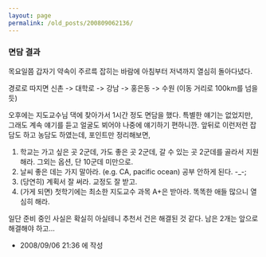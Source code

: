 ```yaml
---
layout: page
permalink: /old_posts/200809062136/
---
```


### 면담 결과

목요일쯤 갑자기 약속이 주르륵 잡히는 바람에 아침부터 저녁까지 열심히 돌아다녔다.

경로로 따지면 신촌 -> 대학로 -> 강남 -> 홍은동 -> 수원 (이동 거리로 100km를 넘을 듯)

오후에는 지도교수님 댁에 찾아가서 1시간 정도 면담을 했다.
특별한 얘기는 없었지만, 그래도 계속 얘기를 듣고 얼굴도 뵈어야 나중에 얘기하기 편하니깐.
앞뒤로 이런저런 잡담도 하고 농담도 하였는데, 포인트만 정리해보면,

1. 학교는 가고 싶은 곳 2군데, 가도 좋은 곳 2군데, 갈 수 있는 곳 2군데를 골라서 지원해라. 그외는 옵션, 단 10군데 미만으로.
2. 날씨 좋은 데는 가지 말아라. (e.g. CA, pacific ocean) 공부 안하게 된다. -_-;
3. (당연히) 계획서 잘 써라. 교정도 잘 받고.
4. (가게 되면) 첫학기에는 최소한 지도교수 과목 A+은 받아라. 똑똑한 애들 많으니 열심히 해라.

일단 준비 중인 사실은 확실히 아실테니 추천서 건은 해결된 것 같다. 남은 2개는 앞으로 해결해야 하고...






- 2008/09/06 21:36 에 작성